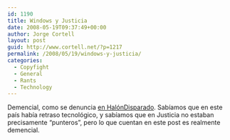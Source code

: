 ```yaml
---
id: 1190
title: Windows y Justicia
date: 2008-05-19T09:37:49+00:00
author: Jorge Cortell
layout: post
guid: http://www.cortell.net/?p=1217
permalink: /2008/05/19/windows-y-justicia/
categories:
  - Copyfight
  - General
  - Rants
  - Technology
---
```

Demencial, como se denuncia <a title="Post" href="http://halondisparado.com/?p=2637" target="_blank">en HalónDisparado</a>. Sabíamos que en este país había retraso tecnológico, y sabíamos que en Justicia no estaban precisamente &#8220;punteros&#8221;, pero lo que cuentan en este post es realmente demencial.